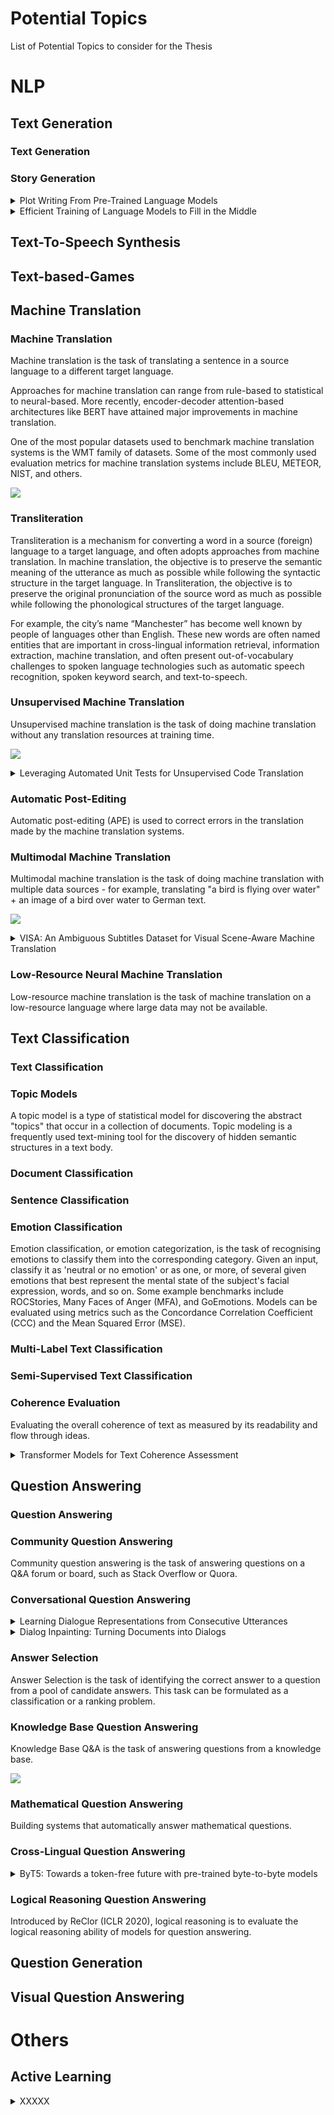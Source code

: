 # Potential Topics

List of Potential Topics to consider for the Thesis

# NLP
## Text Generation

### Text Generation

### Story Generation

<details><summary>Plot Writing From Pre-Trained Language Models</summary><p>

**Abstract** - Pre-trained language models (PLMs) fail to generate long-form narrative text because they do not consider global structure. As a result, the generated  texts are often incohesive, repetitive, or lack content. Recent work in story generation reintroduced explicit content planning in the form of prompts, keywords, or semantic frames. Trained on large parallel corpora, these models can generate more logical event sequences and thus more contentful stories. However, these intermediate epresentations are often not in natural language and cannot be utilized by PLMs without fine-tuning. We propose generating story plots using offthe-shelf PLMs while maintaining the benefit of content planning to generate cohesive and contentful stories. Our proposed method, SCRATCHPLOT, first prompts a PLM to compose a content plan. Then, we generate the story’s body and ending conditioned on the content plan. Furthermore, we take a generate-and-rank approach by using additional PLMs to rank the generated (story, ending) pairs. We benchmark our method with various baselines and achieved superior results in both human and automatic evaluation 1.

**Link** - https://paperswithcode.com/paper/plot-writing-from-pre-trained-language-models-1
</p></details>

<details><summary>Efficient Training of Language Models to Fill in the Middle</summary><p>

**Abstract** - We show that autoregressive language models can learn to infill text after we apply a straightforward transformation to the dataset, which simply moves a span of text from the middle of a document to its end. While this data augmentation has garnered much interest in recent years, we provide extensive evidence that training models with a large fraction of data transformed in this way does not harm the original left-to-right generative capability, as measured by perplexity and sampling evaluations across a wide range of scales. Given the usefulness, simplicity, and efficiency of training models to fill-in-the-middle (FIM), we suggest that future autoregressive language models be trained with FIM by default. To this end, we run a series of ablations on key hyperparameters, such as the data transformation frequency, the structure of the transformation, and the method of selecting the infill span. We use these ablations to prescribe strong default settings and best practices to train FIM models. We have released our best infilling model trained with best practices in our API, and release our infilling benchmarks to aid future research. 

**Link** - https://arxiv.org/abs/2207.14255
</p></details>

## Text-To-Speech Synthesis

## Text-based-Games

## Machine Translation

### Machine Translation

Machine translation is the task of translating a sentence in a source language to a different target language.

Approaches for machine translation can range from rule-based to statistical to neural-based. More recently, encoder-decoder attention-based architectures like BERT have attained major improvements in machine translation.

One of the most popular datasets used to benchmark machine translation systems is the WMT family of datasets. Some of the most commonly used evaluation metrics for machine translation systems include BLEU, METEOR, NIST, and others. 

![](https://production-media.paperswithcode.com/thumbnails/task/task-0000000257-2b560008_M7RFnV9.jpg)

### Transliteration

Transliteration is a mechanism for converting a word in a source (foreign) language to a target language, and often adopts approaches from machine translation. In machine translation, the objective is to preserve the semantic meaning of the utterance as much as possible while following the syntactic structure in the target language. In Transliteration, the objective is to preserve the original pronunciation of the source word as much as possible while following the phonological structures of the target language.

For example, the city’s name “Manchester” has become well known by people of languages other than English. These new words are often named entities that are important in cross-lingual information retrieval, information extraction, machine translation, and often present out-of-vocabulary challenges to spoken language technologies such as automatic speech recognition, spoken keyword search, and text-to-speech.

### Unsupervised Machine Translation

Unsupervised machine translation is the task of doing machine translation without any translation resources at training time.

![](https://production-media.paperswithcode.com/thumbnails/task/task-0000001097-dc9057dd.jpg)

<details><summary>Leveraging Automated Unit Tests for Unsupervised Code Translation </summary><p>

**Abstract** - With little to no parallel data available for programming languages, unsupervised methods are well-suited to source code translation. However, the majority of unsupervised machine translation approaches rely on back-translation, a method developed in the context of natural language translation and one that inherently involves training on noisy inputs. Unfortunately, source code is highly sensitive to small changes; a single token can result in compilation failures or erroneous programs, unlike natural languages where small inaccuracies may not change the meaning of a sentence. To address this issue, we propose to leverage an automated unit-testing system to filter out invalid translations, thereby creating a fully tested parallel corpus. We found that fine-tuning an unsupervised model with this filtered data set significantly reduces the noise in the translations so-generated, comfortably outperforming the state-of-the-art for all language pairs studied. In particular, for Java -> Python and Python -> C++ we outperform the best previous methods by more than 16% and 24% respectively, reducing the error rate by more than 35%. 

**Link** - https://paperswithcode.com/paper/leveraging-automated-unit-tests-for-1
</p></details>

### Automatic Post-Editing

Automatic post-editing (APE) is used to correct errors in the translation made by the machine translation systems.

### Multimodal Machine Translation

Multimodal machine translation is the task of doing machine translation with multiple data sources - for example, translating "a bird is flying over water" + an image of a bird over water to German text.

![](https://production-media.paperswithcode.com/thumbnails/task/task-0000001101-fb2e2264.jpg)

<details><summary>VISA: An Ambiguous Subtitles Dataset for Visual Scene-Aware Machine Translation </summary><p>

**Abstract** - Existing multimodal machine translation (MMT) datasets consist of images and video captions or general subtitles, which rarely contain linguistic ambiguity, making visual information not so effective to generate appropriate translations. We introduce VISA, a new dataset that consists of 40k Japanese-English parallel sentence pairs and corresponding video clips with the following key features: (1) the parallel sentences are subtitles from movies and TV episodes; (2) the source subtitles are ambiguous, which means they have multiple possible translations with different meanings; (3) we divide the dataset into Polysemy and Omission according to the cause of ambiguity. We show that VISA is challenging for the latest MMT system, and we hope that the dataset can facilitate MMT research. The VISA dataset is available at: https://github.com/ku-nlp/VISA. 

**Link** - https://paperswithcode.com/paper/visa-an-ambiguous-subtitles-dataset-for
</p></details>

### Low-Resource Neural Machine Translation

Low-resource machine translation is the task of machine translation on a low-resource language where large data may not be available.

## Text Classification

### Text Classification

### Topic Models

A topic model is a type of statistical model for discovering the abstract "topics" that occur in a collection of documents. Topic modeling is a frequently used text-mining tool for the discovery of hidden semantic structures in a text body.

### Document Classification

### Sentence Classification

### Emotion Classification

Emotion classification, or emotion categorization, is the task of recognising emotions to classify them into the corresponding category. Given an input, classify it as 'neutral or no emotion' or as one, or more, of several given emotions that best represent the mental state of the subject's facial expression, words, and so on. Some example benchmarks include ROCStories, Many Faces of Anger (MFA), and GoEmotions. Models can be evaluated using metrics such as the Concordance Correlation Coefficient (CCC) and the Mean Squared Error (MSE).

### Multi-Label Text Classification

### Semi-Supervised Text Classification

### Coherence Evaluation

Evaluating the overall coherence of text as measured by its readability and flow through ideas.

<details><summary>Transformer Models for Text Coherence Assessment </summary><p>

**Abstract** - Coherence is an important aspect of text quality and is crucial for ensuring its readability. It is essential desirable for outputs from text generation systems like summarization, question answering, machine translation, question generation, table-to-text, etc. An automated coherence scoring model is also helpful in essay scoring or providing writing feedback. A large body of previous work has leveraged entity-based methods, syntactic patterns, discourse relations, and more recently traditional deep learning architectures for text coherence assessment. Previous work suffers from drawbacks like the inability to handle long-range dependencies, out-of-vocabulary words, or model sequence information. We hypothesize that coherence assessment is a cognitively complex task that requires deeper models and can benefit from other related tasks. Accordingly, in this paper, we propose four different Transformer-based architectures for the task: vanilla Transformer, hierarchical Transformer, multi-task learning-based model, and a model with fact-based input representation. Our experiments with popular benchmark datasets across multiple domains on four different coherence assessment tasks demonstrate that our models achieve state-of-the-art results outperforming existing models by a good margin. 

**Link** - https://paperswithcode.com/paper/transformer-models-for-text-coherence
</p></details>


## Question Answering

### Question Answering

### Community Question Answering

Community question answering is the task of answering questions on a Q&A forum or board, such as Stack Overflow or Quora.

### Conversational Question Answering

<details><summary>Learning Dialogue Representations from Consecutive Utterances</summary><p>

**Abstract** - Learning high-quality dialogue representations is essential for solving a variety of dialogue-oriented tasks, especially considering that dialogue systems often suffer from data scarcity. In this paper, we introduce Dialogue Sentence Embedding (DSE), a self-supervised contrastive learning method that learns effective dialogue representations suitable for a wide range of dialogue tasks. DSE learns from dialogues by taking consecutive utterances of the same dialogue as positive pairs for contrastive learning. Despite its simplicity, DSE achieves significantly better representation capability than other dialogue representation and universal sentence representation models. We evaluate DSE on five downstream dialogue tasks that examine dialogue representation at different semantic granularities. Experiments in few-shot and zero-shot settings show that DSE outperforms baselines by a large margin. For example, it achieves 13% average performance improvement over the strongest unsupervised baseline in 1-shot intent classification on 6 datasets. We also provide analyses on the benefits and limitations of our model. 

**Link** - https://paperswithcode.com/paper/learning-dialogue-representations-from
</p></details>

<details><summary>Dialog Inpainting: Turning Documents into Dialogs</summary><p>

**Abstract** - Many important questions (e.g. "How to eat healthier?") require conversation to establish context and explore in depth. However, conversational question answering (ConvQA) systems have long been stymied by scarce training data that is expensive to collect. To address this problem, we propose a new technique for synthetically generating diverse and high-quality dialog data: dialog inpainting. Our approach takes the text of any document and transforms it into a two-person dialog between the writer and an imagined reader: we treat sentences from the article as utterances spoken by the writer, and then use a dialog inpainter to predict what the imagined reader asked or said in between each of the writer's utterances. By applying this approach to passages from Wikipedia and the web, we produce WikiDialog and WebDialog, two datasets totalling 19 million diverse information-seeking dialogs -- 1,000x larger than the largest existing ConvQA dataset. Furthermore, human raters judge the answer adequacy and conversationality of WikiDialog to be as good or better than existing manually-collected datasets. Using our inpainted data to pre-train ConvQA retrieval systems, we significantly advance state-of-the-art across three benchmarks (QReCC, OR-QuAC, TREC CAsT) yielding up to 40% relative gains on standard evaluation metrics. 

**Link** - https://paperswithcode.com/paper/dialog-inpainting-turning-documents-into
</p></details>

### Answer Selection

Answer Selection is the task of identifying the correct answer to a question from a pool of candidate answers. This task can be formulated as a classification or a ranking problem.

### Knowledge Base Question Answering

Knowledge Base Q&A is the task of answering questions from a knowledge base.

![](https://production-media.paperswithcode.com/thumbnails/task/task-0000000172-35d6c9b2.jpg)

### Mathematical Question Answering

Building systems that automatically answer mathematical questions.

### Cross-Lingual Question Answering

<details><summary>ByT5: Towards a token-free future with pre-trained byte-to-byte models </summary><p>

**Abstract** - Most widely-used pre-trained language models operate on sequences of tokens corresponding to word or subword units. By comparison, token-free models that operate directly on raw text (bytes or characters) have many benefits: they can process text in any language out of the box, they are more robust to noise, and they minimize technical debt by removing complex and error-prone text preprocessing pipelines. Since byte or character sequences are longer than token sequences, past work on token-free models has often introduced new model architectures designed to amortize the cost of operating directly on raw text. In this paper, we show that a standard Transformer architecture can be used with minimal modifications to process byte sequences. We characterize the trade-offs in terms of parameter count, training FLOPs, and inference speed, and show that byte-level models are competitive with their token-level counterparts. We also demonstrate that byte-level models are significantly more robust to noise and perform better on tasks that are sensitive to spelling and pronunciation. As part of our contribution, we release a new set of pre-trained byte-level Transformer models based on the T5 architecture, as well as all code and data used in our experiments. 

**Link** - https://paperswithcode.com/paper/byt5-towards-a-token-free-future-with-pre
</p></details>

### Logical Reasoning Question Answering

Introduced by ReClor (ICLR 2020), logical reasoning is to evaluate the logical reasoning ability of models for question answering.

## Question Generation

## Visual Question Answering



# Others
## Active Learning



<details><summary>XXXXX</summary><p>

**Abstract** - XXXXX

**Link** - XXXXX
</p></details>
